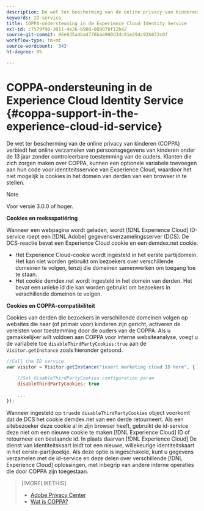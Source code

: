 ```yaml
---
description: De wet ter bescherming van de online privacy van kinderen (COPPA) verbiedt het online verzamelen van persoonsgegevens van kinderen onder de 13 jaar zonder controleerbare toestemming van de ouders. Klanten die zich zorgen maken over COPPA, kunnen een optionele variabele toevoegen aan hun code voor identiteitsservice van Experience Cloud, waardoor het niet mogelijk is cookies in het domein van derden van een browser in te stellen.
keywords: ID-service
title: COPPA-ondersteuning in de Experience Cloud Identity Service
exl-id: c7579f90-3011-4e26-b908-08907bf12ba2
source-git-commit: 06e935a4ba4776baa900d3dc91e294c92b873c0f
workflow-type: tm+mt
source-wordcount: '343'
ht-degree: 0%

---
```


# COPPA-ondersteuning in de Experience Cloud Identity Service {#coppa-support-in-the-experience-cloud-id-service}

De wet ter bescherming van de online privacy van kinderen (COPPA) verbiedt het online verzamelen van persoonsgegevens van kinderen onder de 13 jaar zonder controleerbare toestemming van de ouders. Klanten die zich zorgen maken over COPPA, kunnen een optionele variabele toevoegen aan hun code voor identiteitsservice van Experience Cloud, waardoor het niet mogelijk is cookies in het domein van derden van een browser in te stellen.

>[!NOTE]
>
>Voor versie 3.0.0 of hoger.

**Cookies en reeksspatiëring**

Wanneer een webpagina wordt geladen, wordt [!DNL Experience Cloud] ID-service roept een [!DNL Adobe] gegevensverzamelingsserver (DCS). De DCS-reactie bevat een Experience Cloud cookie en een demdex.net cookie.

* Het Experience Cloud-cookie wordt ingesteld in het eerste partijdomein. Het kan niet worden gebruikt om bezoekers over verschillende domeinen te volgen, tenzij die domeinen samenwerken om toegang toe te staan.
* Het cookie demdex.net wordt ingesteld in het domein van derden. Het bevat een unieke id die kan worden gebruikt om bezoekers in verschillende domeinen te volgen.

**Cookies en COPPA-compatibiliteit**

Cookies van derden die bezoekers in verschillende domeinen volgen op websites die naar (of primair voor) kinderen zijn gericht, activeren de vereisten voor toestemming door de ouders van de COPPA. Als u gemakkelijker wilt voldoen aan COPPA voor interne websiteanalyse, voegt u de variabele toe `disableThirdPartyCookies:true` aan de `Visitor.getInstance` zoals hieronder getoond.

```js
//Call the ID service 
var visitor = Visitor.getInstance("insert marketing cloud ID here", { 
 
    //Set disableThirdPartyCookies configuration param 
    disableThirdPartyCookies: true 
 
    ... 
});
```

Wanneer ingesteld op `true`de `disableThirdPartyCookies` object voorkomt dat de DCS het cookie demdex.net van een derde retourneert. Als een sitebezoeker deze cookie al in zijn browser heeft, gebruikt de id-service deze niet om een nieuwe cookie te maken [!DNL Experience Cloud] ID of retourneer een bestaande id. In plaats daarvan [!DNL Experience Cloud] De dienst van identiteitskaart leidt tot een nieuwe, willekeurige identiteitskaart in het eerste-partijkoekje. Als deze optie is ingeschakeld, kunt u gegevens verzamelen met de id-service en deze delen over verschillende [!DNL Experience Cloud] oplossingen, met inbegrip van andere interne operaties die door COPPA zijn toegestaan.

>[!MORELIKETHIS]
>
>* [Adobe Privacy Center](http://www.adobe.com/privacy.html)
>* [Wat is COPPA?](http://www.consumer.ftc.gov/articles/0031-protecting-your-childs-privacy-online#whatis)

